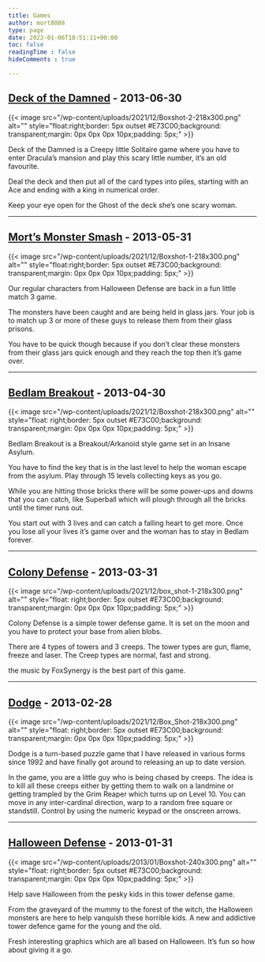 ```yaml
---
title: Games
author: mort8088
type: page
date: 2022-01-06T18:51:11+00:00
toc: false
readingTime : false
hideComments : true

---
```


## [Deck of the Damned][1] - 2013-06-30

{{< image src="/wp-content/uploads/2021/12/Boxshot-2-218x300.png" alt="" style="float:right;border: 5px outset #E73C00;background: transparent;margin: 0px 0px 0px 10px;padding: 5px;" >}}

Deck of the Damned is a Creepy little Solitaire game where you have to enter Dracula’s mansion and play this scary little number, it’s an old favourite.

Deal the deck and then put all of the card types into piles, starting with an Ace and ending with a king in numerical order.

Keep your eye open for the Ghost of the deck she’s one scary woman.

---

## [Mort’s Monster Smash][2] - 2013-05-31

{{< image src="/wp-content/uploads/2021/12/Boxshot-1-218x300.png" alt="" style="float:right;border: 5px outset #E73C00;background: transparent;margin: 0px 0px 0px 10px;padding: 5px;" >}}

Our regular characters from Halloween Defense are back in a fun little match 3 game.

The monsters have been caught and are being held in glass jars. Your job is to match up 3 or more of these guys to release them from their glass prisons.

You have to be quick though because if you don’t clear these monsters from their glass jars quick enough and they reach the top then it’s game over.

---

## [Bedlam Breakout][3] - 2013-04-30

{{< image src="/wp-content/uploads/2021/12/Boxshot-218x300.png" alt="" style="float: right;border: 5px outset #E73C00;background: transparent;margin: 0px 0px 0px 10px;padding: 5px;" >}}

Bedlam Breakout is a Breakout/Arkanoid style game set in an Insane Asylum.

You have to find the key that is in the last level to help the woman escape from the asylum. Play through 15 levels collecting keys as you go.

While you are hitting those bricks there will be some power-ups and downs that you can catch, like Superball which will plough through all the bricks until the timer runs out.

You start out with 3 lives and can catch a falling heart to get more. Once you lose all your lives it’s game over and the woman has to stay in Bedlam forever.

---

## [Colony Defense][4] - 2013-03-31

{{< image src="/wp-content/uploads/2021/12/box_shot-1-218x300.png" alt="" style="float: right;border: 5px outset #E73C00;background: transparent;margin: 0px 0px 0px 10px;padding: 5px;" >}}

Colony Defense is a simple tower defense game. It is set on the moon and you have to protect your base from alien blobs.

There are 4 types of towers and 3 creeps. The tower types are gun, flame, freeze and laser. The Creep types are normal, fast and strong.

the music by FoxSynergy is the best part of this game.

---

## [Dodge][5] - 2013-02-28

{{< image src="/wp-content/uploads/2021/12/Box_Shot-218x300.png" alt="" style="float: right;border: 5px outset #E73C00;background: transparent;margin: 0px 0px 0px 10px;padding: 5px;" >}}

Dodge is a turn-based puzzle game that I have released in various forms since 1992 and have finally got around to releasing an up to date version.

In the game, you are a little guy who is being chased by creeps. The idea is to kill all these creeps either by getting them to walk on a landmine or getting trampled by the Grim Reaper which turns up on Level 10. You can move in any inter-cardinal direction, warp to a random free square or standstill. Control by using the numeric keypad or the onscreen arrows.

---

## [Halloween Defense][6] - 2013-01-31

{{< image src="/wp-content/uploads/2013/01/Boxshot-240x300.png" alt="" style="float: right;border: 5px outset #E73C00;background: transparent;margin: 0px 0px 0px 10px;padding: 5px;" >}}

Help save Halloween from the pesky kids in this tower defense game.

From the graveyard of the mummy to the forest of the witch, the Halloween monsters are here to help vanquish these horrible kids. A new and addictive tower defence game for the young and the old.

Fresh interesting graphics which are all based on Halloween. It’s fun so how about giving it a go.

 [1]: https://mort8088.com/games/deck-of-the-damned/
 [2]: https://mort8088.com/games/morts-monster-smash/
 [3]: https://mort8088.com/games/bedlam-breakout/
 [4]: https://mort8088.com/games/colony-defense/
 [5]: https://mort8088.com/games/dodge/
 [6]: https://mort8088.com/games/halloween-defense/

